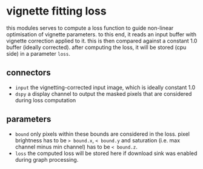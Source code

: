 # vignette fitting loss

this modules serves to compute a loss function to guide non-linear optimisation
of vignette parameters. to this end, it reads an input buffer with vignette
correction applied to it. this is then compared against a constant 1.0 buffer
(ideally corrected).
after computing the loss, it will be stored (cpu side) in a parameter `loss`.

## connectors

* `input` the vignetting-corrected input image, which is ideally constant 1.0
* `dspy` a display channel to output the masked pixels that are considered during loss computation

## parameters

* `bound` only pixels within these bounds are considered in the loss. pixel brightness has to be `> bound.x`, `< bound.y` and saturation (i.e. max channel minus min channel) has to be `< bound.z`.
* `loss` the computed loss will be stored here if download sink was enabled during graph processing.
